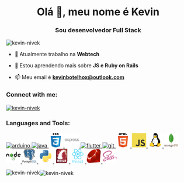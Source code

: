 <h1 align="center">Olá 👋, meu nome é Kevin</h1>
<h3 align="center">Sou desenvolvedor Full Stack</h3>

<p align="left"> <img src="https://komarev.com/ghpvc/?username=kevin-nivek&label=Profile%20views&color=0e75b6&style=flat" alt="kevin-nivek" /> </p>

- 🔭 Atualmente trabalho na **Webtech**

- 🌱 Estou aprendendo mais sobre **JS e Ruby on Rails**

- 📫 Meu email é **kevinbotelhox@outlook.com**

<h3 align="left">Connect with me:</h3>
<p align="left">
<a href="https://linkedin.com/in/kevin-botelho-dos-santos-machado-ba6b5b196" target="blank"><img align="center" src="https://raw.githubusercontent.com/rahuldkjain/github-profile-readme-generator/master/src/images/icons/Social/linked-in-alt.svg" alt="kevin-nivek" height="30" width="40" /></a>
</p>

<h3 align="left">Languages and Tools:</h3>
<p align="left"><a href="https://www.arduino.cc" target="_blank" rel="noreferrer"> <img src="https://upload.wikimedia.org/wikipedia/commons/8/87/Arduino_Logo.svg" alt="arduino" width="40" height="40"/> </a><a href="https://www.java.com/pt-BR/" target="_blank" rel="noreferrer"> <img src="https://www.vectorlogo.zone/logos/java/java-vertical.svg" alt="java" width="40" height="40"/> </a> <a href="https://www.w3schools.com/css/" target="_blank" rel="noreferrer"> <img src="https://raw.githubusercontent.com/devicons/devicon/master/icons/css3/css3-original-wordmark.svg" alt="css3" width="40" height="40"/> </a> <a href="https://expressjs.com" target="_blank" rel="noreferrer"> <img src="https://raw.githubusercontent.com/devicons/devicon/master/icons/express/express-original-wordmark.svg" alt="express" width="40" height="40"/> </a> <a href="https://docs.flutter.dev" target="_blank" rel="noreferrer"> <img src="https://docs.flutter.dev/assets/images/branding/flutter/logo+text/horizontal/default.svg" alt="flutter" width="40" height="40"/> </a> <a href="https://git-scm.com/" target="_blank" rel="noreferrer"> <img src="https://www.vectorlogo.zone/logos/git-scm/git-scm-icon.svg" alt="git" width="40" height="40"/> </a> <a href="https://www.w3.org/html/" target="_blank" rel="noreferrer"> <img src="https://raw.githubusercontent.com/devicons/devicon/master/icons/html5/html5-original-wordmark.svg" alt="html5" width="40" height="40"/> </a> <a href="https://developer.mozilla.org/en-US/docs/Web/JavaScript" target="_blank" rel="noreferrer"> <img src="https://raw.githubusercontent.com/devicons/devicon/master/icons/javascript/javascript-original.svg" alt="javascript" width="40" height="40"/> </a> <a href="https://www.linux.org/" target="_blank" rel="noreferrer"> <img src="https://raw.githubusercontent.com/devicons/devicon/master/icons/linux/linux-original.svg" alt="linux" width="40" height="40"/> </a> <a href="https://www.mongodb.com/" target="_blank" rel="noreferrer"> <img src="https://raw.githubusercontent.com/devicons/devicon/master/icons/mongodb/mongodb-original-wordmark.svg" alt="mongodb" width="40" height="40"/> </a> <a href="https://nodejs.org" target="_blank" rel="noreferrer"> <img src="https://raw.githubusercontent.com/devicons/devicon/master/icons/nodejs/nodejs-original-wordmark.svg" alt="nodejs" width="40" height="40"/> </a> <a href="https://www.postgresql.org" target="_blank" rel="noreferrer"> <img src="https://raw.githubusercontent.com/devicons/devicon/master/icons/postgresql/postgresql-original-wordmark.svg" alt="postgresql" width="40" height="40"/> </a> <a href="https://www.python.org" target="_blank" rel="noreferrer"> <img src="https://raw.githubusercontent.com/devicons/devicon/master/icons/python/python-original.svg" alt="python" width="40" height="40"/> </a> <a href="https://rubyonrails.org" target="_blank" rel="noreferrer"> <img src="https://raw.githubusercontent.com/devicons/devicon/master/icons/rails/rails-original-wordmark.svg" alt="rails" width="40" height="40"/> </a> <a href="https://reactjs.org/" target="_blank" rel="noreferrer"> <img src="https://raw.githubusercontent.com/devicons/devicon/master/icons/react/react-original-wordmark.svg" alt="react" width="40" height="40"/> </a> <a href="https://www.ruby-lang.org/en/" target="_blank" rel="noreferrer"> <img src="https://raw.githubusercontent.com/devicons/devicon/master/icons/ruby/ruby-original.svg" alt="ruby" width="40" height="40"/> </a> <a href="https://sass-lang.com" target="_blank" rel="noreferrer"> <img src="https://raw.githubusercontent.com/devicons/devicon/master/icons/sass/sass-original.svg" alt="sass" width="40" height="40"/> </a> </p>

<p><img align="left" src="https://github-readme-stats.vercel.app/api/top-langs?username=kevin-nivek&show_icons=true&locale=en&layout=compact" alt="kevin-nivek" /></p>

<p><img align="center" src="https://github-readme-streak-stats.herokuapp.com/?user=kevin-nivek&" alt="kevin-nivek" /></p>
